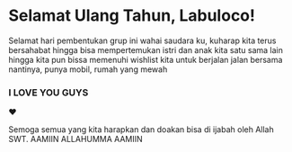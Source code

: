 <!DOCTYPE html>
<html lang="id">
<head>
    <meta charset="UTF-8">
    <meta name="viewport" content="width=device-width, initial-scale=1.0">
</head>
<body>
    <h1>Selamat Ulang Tahun, Labuloco!</h1>
    <p>Selamat hari pembentukan grup ini wahai saudara ku, kuharap kita terus bersahabat hingga bisa mempertemukan istri dan anak kita satu sama lain hingga kita pun bissa memenuhi wishlist kita untuk berjalan jalan bersama nantinya, punya mobil, rumah yang mewah</p>
    <p><h3>I LOVE YOU GUYS</h3></p>
    <p class="heart">❤️</p>
    <p>Semoga semua yang kita harapkan dan doakan bisa di ijabah oleh Allah SWT. AAMIIN ALLAHUMMA AAMIIN</p>
</body>
</html>
